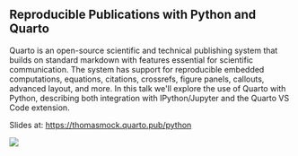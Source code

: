 ## Reproducible Publications with Python and Quarto

Quarto is an open-source scientific and technical publishing system that builds on standard markdown with features essential for scientific communication. The system has support for reproducible embedded computations, equations, citations, crossrefs, figure panels, callouts, advanced layout, and more. In this talk we'll explore the use of Quarto with Python, describing both integration with IPython/Jupyter and the Quarto VS Code extension.

Slides at: <https://thomasmock.quarto.pub/python>

![](pydata-preview.png)
